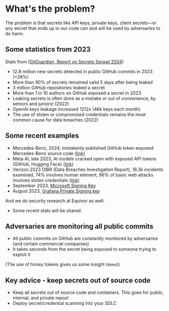 # What's the problem?

The problem is that secrets like API keys, private keys, client secrets—or any secret that ends up in our code can and will be used by adversaries to do harm.

## Some statistics from 2023

Stats from ([GitGuardian, Report on Secrets Sprawl 2024](https://www.gitguardian.com/state-of-secrets-sprawl-report-2024))

- 12.8 million new secrets detected in public GitHub commits in 2023 (+28%)
- More than 90% of secrets remained valid 5 days after being leaked
- 3 million GitHub repositories leaked a secret
- More than 1 in 10 authors on GitHub exposed a secret in 2023
- Leaking secrets is often done as a mistake or out of convenience, by seniors and juniors! (2022)
- OpenAI keys leakage increased 1212x (46k keys each month)
- The use of stolen or compromised credentials remains the most common cause for data breaches (2022)

## Some recent examples

- Mercedes-Benz, 2024, mistakenly published GitHub token exposed Mercedes-Benz source code ([link](https://techcrunch.com/2024/01/26/mercedez-benz-token-exposed-source-code-github/))
- Meta AI, late 2023, AI models cracked open with exposed API tokens (GitHub, Hugging Face) ([link](https://www.darkreading.com/vulnerabilities-threats/meta-ai-models-cracked-open-exposed-api-tokens))
- Verizon 2023 DBIR (Data Breaches Investigation Report), 16.3k incidents examined, 74% involves human element, 86% of basic web attacks involves stolen credentials ([link](https://www.verizon.com/business/resources/reports/dbir/))
- September 2023, [Microsoft Signing Key](https://msrc.microsoft.com/blog/2023/09/results-of-major-technical-investigations-for-storm-0558-key-acquisition/)
- August 2023, [Grafana Private Signing key](https://grafana.com/blog/2023/08/24/grafana-security-update-gpg-signing-key-rotation/)

And we do security research at Equinor as well:

- Some recent stats will be shared.

## Adversaries are monitoring all public commits

- All public commits on GitHub are constantly monitored by adversaries (and certain commercial companies)
- It takes seconds from the secret being exposed to someone trying to exploit it

(The use of honey tokens gives us some insight (`demo`))

## Key advice - keep secrets out of source code

- Keep all secrets out of source code and containers. This goes for public, internal, and private repos!
- Deploy secret/credential scanning into your SDLC
